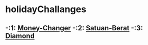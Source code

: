 # holidayChallanges

-:1:
[Money-Changer](https://github.com/aruri-z/holidayChallanges/blob/main/moneyChanger.js)
-:2:
[Satuan-Berat](https://github.com/aruri-z/holidayChallanges/blob/main/satuanBerat.js)
-:3:
[Diamond](https://github.com/aruri-z/holidayChallanges/blob/main/diamond.js)
-
